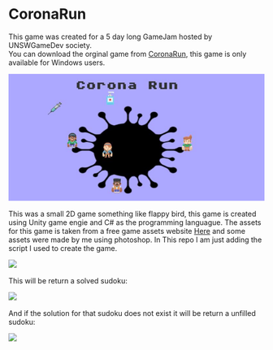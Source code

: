 # CoronaRun
This game was created for a 5 day long GameJam hosted by UNSWGameDev society.
<br/>
You can download the orginal game from [CoronaRun](https://gamenchill.itch.io/coronarun), this game is only available for Windows users.


![](coverGame.JPG)
  
This was a small 2D game something like flappy bird, this game is created using Unity game engie and C# as the programming languague. The assets for this game is taken from 
a free game assets website [Here](https://www.kenney.nl/assets) and some assets were made by me using photoshop.
In This repo I am just adding the script I used to create the game.

![](sudoku2.JPG)  

This will be return a solved sudoku:
  
![](sudoku3.JPG)
  
And if the solution for that sudoku does not exist it will be return a unfilled sudoku:
  
![](sudoku4.JPG)
